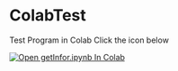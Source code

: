 # ColabTest

Test Program in Colab 
Click the icon below 

[![Open getInfor.ipynb In Colab](https://colab.research.google.com/assets/colab-badge.svg)](https://colab.research.google.com/github/JeonghunLee/ColabTest/blob/master/getInfor.ipynb)
